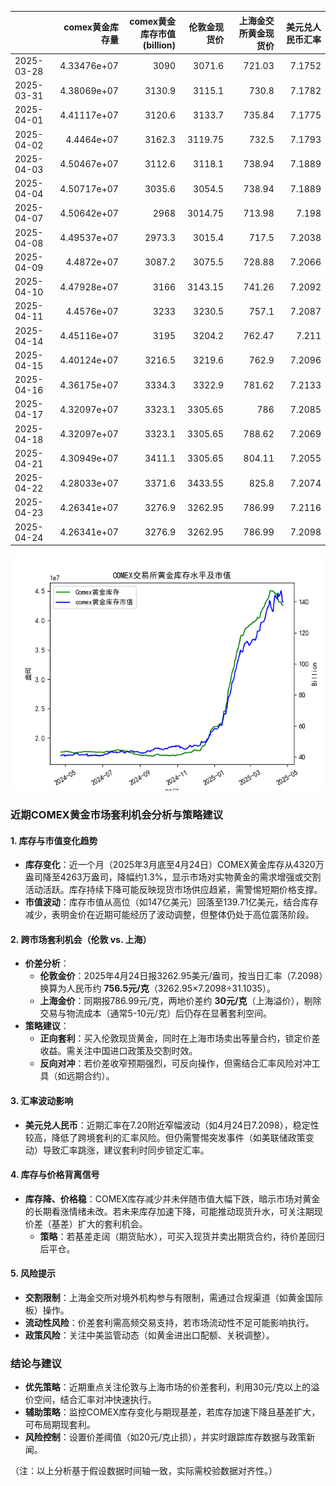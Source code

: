 |            |   comex黄金库存量 |   comex黄金库存市值(billion) |   伦敦金现货价 |   上海金交所黄金现货价 |   美元兑人民币汇率 |
|:-----------|------------------:|-----------------------------:|---------------:|-----------------------:|-------------------:|
| 2025-03-28 |       4.33476e+07 |                       3090   |        3071.6  |                 721.03 |             7.1752 |
| 2025-03-31 |       4.38069e+07 |                       3130.9 |        3115.1  |                 730.8  |             7.1782 |
| 2025-04-01 |       4.41117e+07 |                       3120.6 |        3133.7  |                 735.84 |             7.1775 |
| 2025-04-02 |       4.4464e+07  |                       3162.3 |        3119.75 |                 732.5  |             7.1793 |
| 2025-04-03 |       4.50467e+07 |                       3112.6 |        3118.1  |                 738.94 |             7.1889 |
| 2025-04-04 |       4.50717e+07 |                       3035.6 |        3054.5  |                 738.94 |             7.1889 |
| 2025-04-07 |       4.50642e+07 |                       2968   |        3014.75 |                 713.98 |             7.198  |
| 2025-04-08 |       4.49537e+07 |                       2973.3 |        3015.4  |                 717.5  |             7.2038 |
| 2025-04-09 |       4.4872e+07  |                       3087.2 |        3075.5  |                 728.88 |             7.2066 |
| 2025-04-10 |       4.47928e+07 |                       3166   |        3143.15 |                 741.26 |             7.2092 |
| 2025-04-11 |       4.4576e+07  |                       3233   |        3230.5  |                 757.1  |             7.2087 |
| 2025-04-14 |       4.45116e+07 |                       3195   |        3204.2  |                 762.47 |             7.211  |
| 2025-04-15 |       4.40124e+07 |                       3216.5 |        3219.6  |                 762.9  |             7.2096 |
| 2025-04-16 |       4.36175e+07 |                       3334.3 |        3322.9  |                 781.62 |             7.2133 |
| 2025-04-17 |       4.32097e+07 |                       3323.1 |        3305.65 |                 786    |             7.2085 |
| 2025-04-18 |       4.32097e+07 |                       3323.1 |        3305.65 |                 788.62 |             7.2069 |
| 2025-04-21 |       4.30949e+07 |                       3411.1 |        3305.65 |                 804.11 |             7.2055 |
| 2025-04-22 |       4.28033e+07 |                       3371.6 |        3433.55 |                 825.8  |             7.2074 |
| 2025-04-23 |       4.26341e+07 |                       3276.9 |        3262.95 |                 786.99 |             7.2116 |
| 2025-04-24 |       4.26341e+07 |                       3276.9 |        3262.95 |                 786.99 |             7.2098 |

![图](gold.png)



### 近期COMEX黄金市场套利机会分析与策略建议

#### 1. **库存与市值变化趋势**
- **库存变化**：近一个月（2025年3月底至4月24日）COMEX黄金库存从4320万盎司降至4263万盎司，降幅约1.3%，显示市场对实物黄金的需求增强或交割活动活跃。库存持续下降可能反映现货市场供应趋紧，需警惕短期价格支撑。
- **市值波动**：库存市值从高位（如147亿美元）回落至139.71亿美元，结合库存减少，表明金价在近期可能经历了波动调整，但整体仍处于高位震荡阶段。

#### 2. **跨市场套利机会（伦敦 vs. 上海）**
- **价差分析**：
  - **伦敦金价**：2025年4月24日报3262.95美元/盎司，按当日汇率（7.2098）换算为人民币约 **756.5元/克**（3262.95×7.2098÷31.1035）。
  - **上海金价**：同期报786.99元/克，两地价差约 **30元/克**（上海溢价），剔除交易与物流成本（通常5-10元/克）后仍存在显著套利空间。
- **策略建议**：
  - **正向套利**：买入伦敦现货黄金，同时在上海市场卖出等量合约，锁定价差收益。需关注中国进口政策及交割时效。
  - **反向对冲**：若价差收窄预期强烈，可反向操作，但需结合汇率风险对冲工具（如远期合约）。

#### 3. **汇率波动影响**
- **美元兑人民币**：近期汇率在7.20附近窄幅波动（如4月24日7.2098），稳定性较高，降低了跨境套利的汇率风险。但仍需警惕突发事件（如美联储政策变动）导致汇率跳涨，建议套利时同步锁定汇率。

#### 4. **库存与价格背离信号**
- **库存降、价格稳**：COMEX库存减少并未伴随市值大幅下跌，暗示市场对黄金的长期看涨情绪未改。若未来库存加速下降，可能推动现货升水，可关注期现价差（基差）扩大的套利机会。
  - **策略**：若基差走阔（期货贴水），可买入现货并卖出期货合约，待价差回归后平仓。

#### 5. **风险提示**
- **交割限制**：上海金交所对境外机构参与有限制，需通过合规渠道（如黄金国际板）操作。
- **流动性风险**：价差套利需高频交易支持，若市场流动性不足可能影响执行。
- **政策风险**：关注中美监管动态（如黄金进出口配额、关税调整）。

### 结论与建议
- **优先策略**：近期重点关注伦敦与上海市场的价差套利，利用30元/克以上的溢价空间，结合汇率对冲快速执行。
- **辅助策略**：监控COMEX库存变化与期现基差，若库存加速下降且基差扩大，可布局期现套利。
- **风险控制**：设置价差阈值（如20元/克止损），并实时跟踪库存数据与政策新闻。

（注：以上分析基于假设数据时间轴一致，实际需校验数据对齐性。）